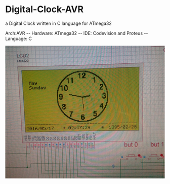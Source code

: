 # Digital-Clock-AVR
a Digital Clock written in C language for ATmega32

Arch:AVR -- 
Hardware: ATmega32 -- 
IDE: Codevision and Proteus -- 
Language: C

![screenshot](https://github.com/sigma1326/Digital-Clock-AVR/blob/master/digital-clock-screenshot.jpg)
